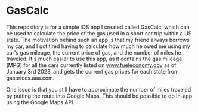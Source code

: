 # GasCalc
This repository is for a simple iOS app I created called GasCalc, which can be used to calculate the price of the gas used in a short car trip within a US state. The motivation behind such an app is that my friend always borrows my car, and I got tired having to calculate how much he owed me using my car's gas mileage, the current price of gas, and the number of miles he traveled. It's much easier to use this app, as it contains the gas mileage (MPG) for all the cars currently listed on www.fueleconomy.gov as of January 3rd 2023, and gets the current gas prices for each state from gasprices.aaa.com.


One issue is that you still have to approximate the number of miles traveled by putting the route into Google Maps. This should be possible to do in-app using the Google Maps API.
